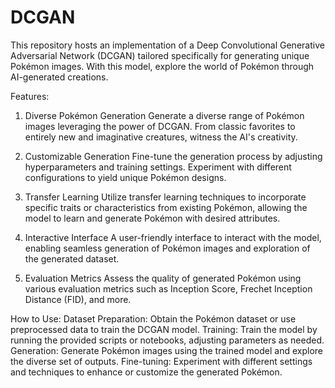 # DCGAN
This repository hosts an implementation of a Deep Convolutional Generative Adversarial Network (DCGAN) tailored specifically for generating unique Pokémon images. With this model, explore the world of Pokémon through AI-generated creations.


Features:

1. Diverse Pokémon Generation
Generate a diverse range of Pokémon images leveraging the power of DCGAN. From classic favorites to entirely new and imaginative creatures, witness the AI's creativity.

2. Customizable Generation
Fine-tune the generation process by adjusting hyperparameters and training settings. Experiment with different configurations to yield unique Pokémon designs.

3. Transfer Learning
Utilize transfer learning techniques to incorporate specific traits or characteristics from existing Pokémon, allowing the model to learn and generate Pokémon with desired attributes.

4. Interactive Interface
A user-friendly interface to interact with the model, enabling seamless generation of Pokémon images and exploration of the generated dataset.

5. Evaluation Metrics
Assess the quality of generated Pokémon using various evaluation metrics such as Inception Score, Frechet Inception Distance (FID), and more.

How to Use:
Dataset Preparation: Obtain the Pokémon dataset or use preprocessed data to train the DCGAN model.
Training: Train the model by running the provided scripts or notebooks, adjusting parameters as needed.
Generation: Generate Pokémon images using the trained model and explore the diverse set of outputs.
Fine-tuning: Experiment with different settings and techniques to enhance or customize the generated Pokémon.
